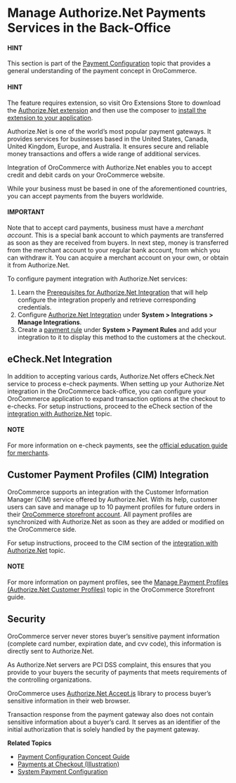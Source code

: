 <a id="user-guide-payment-payment-providers-overview-authorizenet"></a>

# Manage Authorize.Net Payments Services in the Back-Office

#### HINT
This section is part of the [Payment Configuration](../../../../../concept-guides/administration/payment-configuration/index.md#user-guide-payment) topic that provides a general understanding of the payment concept in OroCommerce.

#### HINT
The feature requires extension, so visit Oro Extensions Store to download the <a href="https://marketplace.oroinc.com/orocommerce/extension/orocommerce-authorize.net-integration/" target="_blank">Authorize.Net extension</a> and then use the composer to [install the extension to your application](../../../../../../backend/extension/install-extension.md#cookbook-extensions-composer).

Authorize.Net is one of the world’s most popular payment gateways. It provides services for businesses based in the United States, Canada, United Kingdom, Europe, and Australia. It ensures secure and reliable money transactions and offers a wide range of additional services.

Integration of OroCommerce with Authorize.Net enables you to accept credit and debit cards on your OroCommerce website.

While your business must be based in one of the aforementioned countries, you can accept payments from the buyers worldwide.

#### IMPORTANT
Note that to accept card payments, business must have a *merchant account*. This is a special bank account to which payments are transferred as soon as they are received from buyers. In next step, money is transferred from the merchant account to your regular bank account, from which you can withdraw it. You can acquire a merchant account on your own, or obtain it from Authorize.Net.

To configure payment integration with Authorize.Net services:

1. Learn the [Prerequisites for Authorize.Net Integration](authorizenet-prerequisites.md#user-guide-payment-prerequisites-authorizenet) that will help configure the integration properly and retrieve corresponding credentials.
2. Configure [Authorize.Net Integration](authorizenet-integration.md#user-guide-payment-configuration-payment-method-integration-authorizenet-details) under **System > Integrations > Manage Integrations**.
3. Create a [payment rule](../../../payment-rules/index.md#sys-payment-rules) under **System > Payment Rules** and add your integration to it to display this method to the customers at the checkout.

## eCheck.Net Integration

In addition to accepting various cards, Authorize.Net offers eCheck.Net service to process e-check payments. When setting up your Authorize.Net integration in the OroCommerce back-office, you can configure your OroCommerce application to expand transaction options at the checkout to e-checks. For setup instructions, proceed to the eCheck section of the [integration with Authorize.Net](authorizenet-integration.md#user-guide-payment-configuration-payment-method-integration-authorizenet-details) topic.

#### NOTE
For more information on e-check payments, see the <a href="https://www.authorize.net/content/dam/authorize/documents/echecknetcomplianceguide.pdf" target="_blank">official education guide for merchants</a>.

## Customer Payment Profiles (CIM) Integration

OroCommerce supports an integration with the Customer Information Manager (CIM) service offered by Authorize.Net. With its help, customer users can save and manage up to 10 payment profiles for future orders in their [OroCommerce storefront account](../../../../../storefront/account/cim/index.md#frontstore-guide-cim). All payment profiles are synchronized with Authorize.Net as soon as they are added or modified on the OroCommerce side.

For setup instructions, proceed to the CIM section of the [integration with Authorize.Net](authorizenet-integration.md#user-guide-payment-configuration-payment-method-integration-authorizenet-details) topic.

#### NOTE
For more information on payment profiles, see the [Manage Payment Profiles (Authorize.Net Customer Profiles)](../../../../../storefront/account/cim/index.md#frontstore-guide-cim) topic in the OroCommerce Storefront guide.

## Security

OroCommerce server never stores buyer’s sensitive payment information (complete card number, expiration date, and cvv code), this information is directly sent to Authorize.Net.

As Authorize.Net servers are PCI DSS complaint, this ensures that you provide to your buyers the security of payments that meets requirements of the controlling organizations.

OroCommerce uses <a href="https://developer.authorize.net/api/reference/features/acceptjs.html" target="_blank">Authorize.Net Accept.js</a> library to process buyer’s sensitive information in their web browser.

Transaction response from the payment gateway also does not contain sensitive information about a buyer’s card. It serves as an identifier of the initial authorization that is solely handled by the payment gateway.

**Related Topics**

* [Payment Configuration Concept Guide](../../../../../concept-guides/administration/payment-configuration/index.md#user-guide-payment)
* [Payments at Checkout (Illustration)](../checkout/index.md#doc-payment-checkout)
* [System Payment Configuration](../../../configuration/commerce/payment/index.md#configuration-guide-commerce-configuration-payment)
